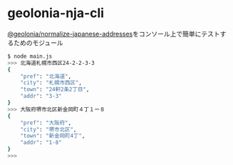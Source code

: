 # geolonia-nja-cli
[@geolonia/normalize-japanese-addresses](https://github.com/geolonia/normalize-japanese-addresses)をコンソール上で簡単にテストするためのモジュール

```bash
$ node main.js 
>>> 北海道札幌市西区24-2-2-3-3
{
	"pref": "北海道",
	"city": "札幌市西区",
	"town": "24軒2条2丁目",
	"addr": "3-3"
}
>>> 大阪府堺市北区新金岡町４丁１ー８
{
	"pref": "大阪府",
	"city": "堺市北区",
	"town": "新金岡町4丁",
	"addr": "1-8"
}
>>> 

```
